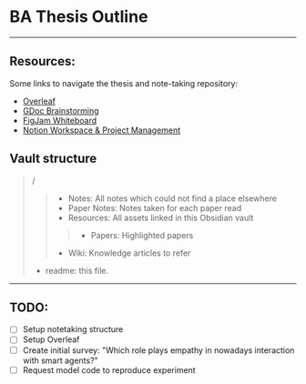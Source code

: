 # BA Thesis Outline
***
## Resources:
Some links to navigate the thesis and note-taking repository:
- [Overleaf](https://www.overleaf.com/read/ngkvwqrvbfcw)
- [GDoc Brainstorming](https://docs.google.com/document/d/1rkCHOpsaTKyP6lM0bo22cO3sUX41czgICoHUMpOartY/edit#)
- [FigJam Whiteboard](https://www.figma.com/file/Kes7HRrggOvHpghuRRlOY6/BA-Thesis)
- [Notion Workspace & Project Management](https://beilharz.notion.site/Thesis-ad77e4ff869448c8b2acbc2bc6c4a726)

## Vault structure

> /
> > - Notes: All notes which could not find a place elsewhere
> > - Paper Notes: Notes taken for each paper read
> > - Resources: All assets linked in this Obsidian vault
> > > - Papers: Highlighted papers
> > - Wiki: Knowledge articles to refer
> - readme: this file.

*** 
## TODO:
- [ ] Setup notetaking structure
- [ ] Setup Overleaf
- [ ] Create initial survey: "Which role plays empathy in nowadays interaction with smart agents?"
- [ ] Request model code to reproduce experiment